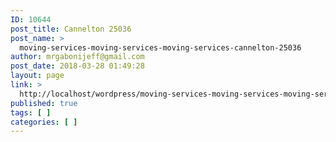 ```yaml
---
ID: 10644
post_title: Cannelton 25036
post_name: >
  moving-services-moving-services-moving-services-cannelton-25036
author: mrgabonijeff@gmail.com
post_date: 2018-03-28 01:49:28
layout: page
link: >
  http://localhost/wordpress/moving-services-moving-services-moving-services-cannelton-25036/
published: true
tags: [ ]
categories: [ ]
---
```


